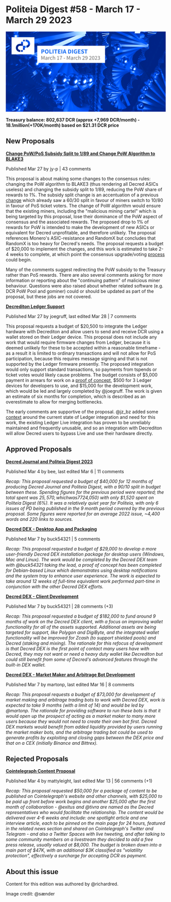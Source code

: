 # Politeia Digest #58 - March 17 - March 29 2023

![Image credit: @sænder](img/issue058/058-title.png)

**Treasury balance: 802,637 DCR (approx +7,969 DCR/month) - $18.1 million (+$170K/month) based on $21.31 DCR price**

## New Proposals

**[Change PoW/PoS Subsidy Split to 1/89 and Change PoW Algorithm to BLAKE3](https://proposals.decred.org/record/a8501bc)**

Published Mar 27 by jy-p | 43 comments

This proposal is about making some changes to the consensus rules: changing the PoW algorithm to BLAKE3 (thus rendering all Decred ASICs useless) and changing the subsidy split to 1/89, reducing the PoW share of rewards to 1%. The subsidy split change is an accentuation of a previous [change](https://proposals.decred.org/record/427e1d4) which already saw a 60/30 split in favour of miners switch to 10/80 in favour of PoS ticket voters. The change of PoW algorithm would ensure that the existing miners, including the "malicious mining cartel" which is being targeted by this proposal, lose their dominance of the PoW aspect of consensus and the associated rewards. The proposed drop to 1% of rewards for PoW is intended to make the development of new ASICs or equivalent for Decred unprofitable, and therefore unlikely. The proposal references Monero's ASIC-resistance and RandomX but concludes that RandomX is too heavy for Decred's needs. The proposal requests a budget of $20,000 to implement the changes, and this work is estimated to take 2-4 weeks to complete, at which point the consensus upgrade/voting [process](https://docs.decred.org/proof-of-stake/overview/) could begin. 

Many of the comments suggest redirecting the PoW subsidy to the Treasury rather than PoS rewards. There are also several comments asking for more information or reporting about the "continuing pattern" of malicious miner behaviour. Questions were also raised about whether related software (e.g. DCR PoW Pool and gominer) could or should be updated as part of the proposal, but these jobs are not covered. 

**[Decrediton Ledger Support](https://proposals.decred.org/record/609db9e)**

Published Mar 27 by joegruff, last edited Mar 28 | 7 comments

This proposal requests a budget of $20,500 to integrate the Ledger hardware with Decrediton and allow users to send and receive DCR using a wallet stored on their Ledger device. This proposal does not include any work that would require firmware changes from Ledger, because it is deemed unlikely for these to be accepted within a reasonable timeframe - as a result it is limited to ordinary transactions and will not allow for PoS participation, because this requires message signing and that is not supported by the Ledger firmware presently. The proposed integration would only support standard transactions, so payments from tspends or ticket votes would likely cause problems.  The budget consists of $5,000 payment in arrears for work on a [proof of concept](https://github.com/JoeGruffins/ledger-decred-poc), $500 for 3 Ledger devices for developers to use, and $15,000 for the development work, which would be led and largely completed by @joegruff. The work is given an estimate of six months for completion, which is described as an overestimate to allow for merging bottlenecks.

The early comments are supportive of the proposal. @jz_bz added some [context](https://proposals.decred.org/record/609db9e/comments/3) around the current state of Ledger integration and need for this work, the existing Ledger Live integration has proven to be unreliably maintained and frequently unusable, and so an integration with Decrediton will allow Decred users to bypass Live and use their hardware directly. 

## Approved Proposals

**[Decred Journal and Politeia Digest 2023](https://proposals.decred.org/record/9e68dca)**

Published Mar 4 by bee, last edited Mar 6 | 11 comments

*Recap: This proposal requested a budget of $40,000 for 12 months of producing Decred Journal and Politeia Digest, with a 90/10 split in budget between these. Spending figures for the previous period were reported; the total spent was $25,570, which was 77% of the proposal's limit, and it was spent mostly on the Journal ($24,050) with only $1,520 spent on Politeia Digest (6%). It was a relatively quiet year for Politeia, with only 6 issues of PD being published in the 9 month period covered by the previous proposal. Some figures were reported for an average 2022 issue, ~4,400 words and 220 links to sources.*

**[Decred DEX - Desktop App and Packaging](https://proposals.decred.org/record/ae7c4fe)**

Published Mar 7 by buck54321 | 5 comments

*Recap: This proposal requested a budget of $29,000 to develop a more user-friendly Decred DEX installation package for desktop users (Windows, Mac and Linux). The work would be completed by the Decred DEX team with @buck54321 taking the lead, a proof of concept has been completed for Debian-based Linux which demonstrates using desktop notifications and the system tray to enhance user experience. The work is expected to take around 12 weeks of full-time equivalent work performed part-time in conjunction with the other Decred DEX efforts.*

**[Decred DEX - Client Development](https://proposals.decred.org/record/ca6b749)**

Published Mar 7 by buck54321 | 28 comments (+3)

*Recap: This proposal requested a budget of $182,000 to fund around 9 months of work on the Decred DEX client, with a focus on improving wallet functionality for all of the assets supported. Additional assets are being targeted for support, like Polygon and DigiByte, and the integrated wallet functionality will be improved for Zcash (to support shielded pools) and Decred (staking and mixing). The rationale for this refocus of development is that Decred DEX is the first point of contact many users have with Decred, they may not want or need a heavy duty wallet like Decrediton but could still benefit from some of Decred's advanced features through the built-in DEX wallet.*

**[Decred DEX - Market Maker and Arbitrage Bot Development](https://proposals.decred.org/record/8b1ceda)**

Published Mar 7 by martonp, last edited Mar 16 | 8 comments

*Recap: This proposal requests a budget of $73,000 for development of market making and arbitrage trading bots to work with Decred DEX, work is expected to take 9 months (with a limit of 14) and would be led by @martonp. The rationale for providing software to run these bots is that it would open up the prospect of acting as a market maker to many more users because they would not need to create their own bot first. Decred DEX markets would benefit from added liquidity provided by users running the market maker bots, and the arbitrage trading bot could be used to generate profits by exploiting and closing gaps between the DEX price and that on a CEX (initially Binance and Bittrex).*

## Rejected Proposals

**[Cointelegraph Content Proposal](https://proposals.decred.org/record/ff64137)**

Published Mar 4 by mattyleight, last edited Mar 13 | 56 comments (+1)

*Recap: This proposal requested $50,000 for a package of content to be published on Cointelegraph's website and other channels, with $25,000 to be paid up front before work begins and another $25,000 after the first month of collaboration - @exitus and @tivra are named as the Decred representatives who would facilitate the relationship. The content would be delivered over 4-6 weeks and include: one spotlight article and one interview article, each to be pinned on the main page for 24 hours, featured in the related news section and shared on Cointelegraph's Twitter and Telegram - and also a Twitter Spaces with live tweeting, and after talking to some community members on a livestream they decided to add a free press release, usually valued at $8,000. The budget is broken down into a main part of $47K, with an additional $3K classified as "volatility protection", effectively a surcharge for accepting DCR as payment.*

## About this issue

Content for this edition was authored by @richardred.

Image credit: @sænder
